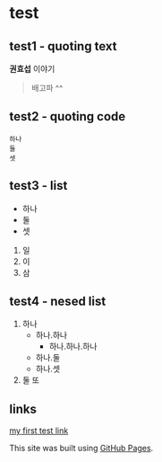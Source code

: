 # test

## test1 - quoting text
**권효섭** 이야기
> 배고파 ^^

## test2 - quoting code
~~~
하나
둘
셋
~~~

## test3 - list
- 하나
- 둘
- 셋

1. 일
2. 이
3. 삼

## test4 - nesed list
1. 하나
   - 하나.하나
     - 하나.하나.하나
   - 하나.둘
   - 하나.셋
2. 둘
또 

## links
[my first test link](/claiper/README.md)


This site was built using [GitHub Pages](https://pages.github.com/).
